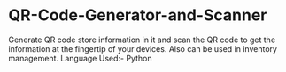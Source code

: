 # QR-Code-Generator-and-Scanner
Generate QR code store information in it and scan the QR code to get the information at the fingertip of your devices. Also can be used in inventory management.
Language Used:- Python
